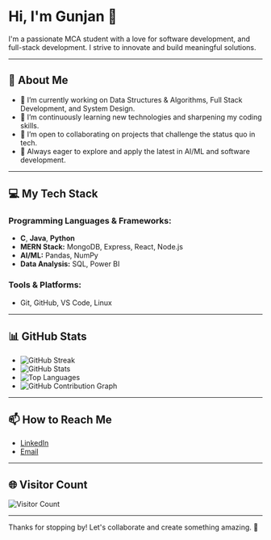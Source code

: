 # Hi, I'm Gunjan 👋

I'm a passionate MCA student with a love for software development, and full-stack development. I strive to innovate and build meaningful solutions.

---

## 🚀 About Me

- 🔭 I’m currently working on Data Structures & Algorithms, Full Stack Development, and System Design.
- 🌱 I’m continuously learning new technologies and sharpening my coding skills.
- 👯 I’m open to collaborating on projects that challenge the status quo in tech.
- 🤔 Always eager to explore and apply the latest in AI/ML and software development.

---

## 💻 My Tech Stack

### Programming Languages & Frameworks:
- **C**, **Java**, **Python**
- **MERN Stack:** MongoDB, Express, React, Node.js
- **AI/ML:** Pandas, NumPy
- **Data Analysis:** SQL, Power BI

### Tools & Platforms:
- Git, GitHub, VS Code, Linux

---

## 📊 GitHub Stats

- ![GitHub Streak](https://github-readme-streak-stats.herokuapp.com/?user=Tech-By-Gunjan&theme=radical)
- ![GitHub Stats](https://github-readme-stats.vercel.app/api?username=Tech-By-Gunjan&show_icons=true&theme=radical)
- ![Top Languages](https://github-readme-stats.vercel.app/api/top-langs/?username=Tech-By-Gunjan&layout=compact&theme=radical)
- ![GitHub Contribution Graph](https://github-readme-activity-graph.cyclic.app/graph?username=Tech-By-Gunjan&theme=radical)

---

## 📫 How to Reach Me

- [LinkedIn](www.linkedin.com/in/gunjan-mishra-b73a77322)  <!-- Update with your profile link -->
- [Email](mailto:gunjanmishra0137@gmail.com)  <!-- Update with your email -->

---

## 🌐 Visitor Count

![Visitor Count](https://profile-counter.glitch.me/Tech-By-Gunjan/count.svg)

---

Thanks for stopping by! Let's collaborate and create something amazing. 🚀
